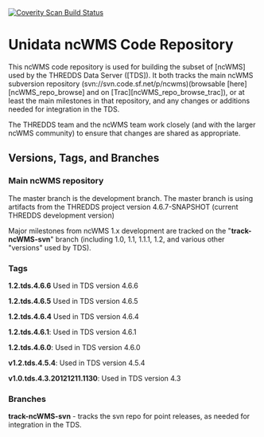 <a href="https://scan.coverity.com/projects/4053">
  <img alt="Coverity Scan Build Status"
       src="https://scan.coverity.com/projects/4053/badge.svg"/>
</a>

# Unidata ncWMS Code Repository

This ncWMS code repository is used for building the subset of [ncWMS]
used by the THREDDS Data Server ([TDS]).
It both tracks the main ncWMS subversion repository
(svn://svn.code.sf.net/p/ncwms)(browsable [here][ncWMS_repo_browse] and on
[Trac][ncWMS_repo_browse_trac]), or at least the main milestones in that
repository, and any changes or additions needed for integration in the TDS.

The THREDDS team and the ncWMS team work closely (and with the larger
ncWMS community) to ensure that changes are shared as appropriate.

## Versions, Tags, and Branches

### Main ncWMS repository

The master branch is the development branch. The master branch is using artifacts from
the THREDDS project version 4.6.7-SNAPSHOT (current THREDDS development version)

Major milestones from ncWMS 1.x development are tracked on the "**track-ncWMS-svn**"
branch (including 1.0, 1.1, 1.1.1, 1.2, and various other "versions" used by TDS).

### Tags

**1.2.tds.4.6.6**
Used in TDS version 4.6.6

**1.2.tds.4.6.5**
Used in TDS version 4.6.5

**1.2.tds.4.6.4**
Used in TDS version 4.6.4

**1.2.tds.4.6.1**:
Used in TDS version 4.6.1

**1.2.tds.4.6.0**:
Used in TDS version 4.6.0

**v1.2.tds.4.5.4**:
Used in TDS version 4.5.4 

**v1.0.tds.4.3.20121211.1130**:
Used in TDS version 4.3 

### Branches

**track-ncWMS-svn** - tracks the svn repo for point releases, as needed for integration in the TDS.

